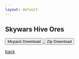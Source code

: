 ```yaml
---
layout: default
---
```


## Skywars Hive Ores

<a href="thumbnail.png" download="skywars-hive-ores-mcpack"> 
<button type="button">Mcpack Download</button> 
</a>

<a href="thumbnail.png" download="skywars-hive-ores-zip"> 
<button type="button">Zip Download</button> 
</a>

[back](./)
